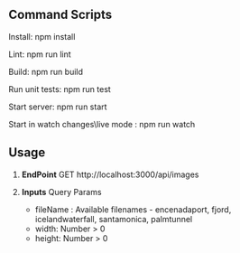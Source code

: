 ## Command Scripts
Install: npm install 

Lint: npm run lint

Build: npm run build

Run unit tests: npm run test

Start server: npm run start

Start in watch changes\live mode : npm run watch

## Usage
1. **EndPoint**
    GET http://localhost:3000/api/images
    
2. **Inputs**
   Query Params
   - fileName : Available filenames - encenadaport, fjord, icelandwaterfall, santamonica, palmtunnel
   - width: Number > 0
   - height: Number > 0
